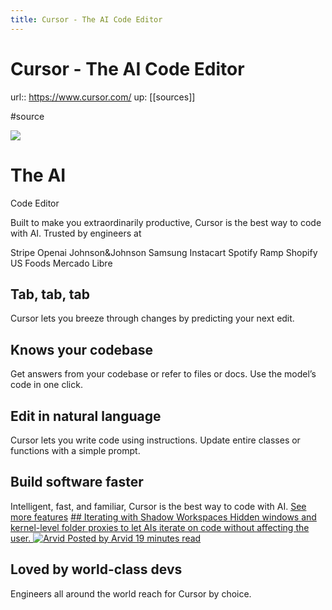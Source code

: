 ```yaml
---
title: Cursor - The AI Code Editor
---
```


# Cursor - The AI Code Editor

url:: https://www.cursor.com/
up: [[sources]]

#source

![](https://www.cursor.com/_next/image?url=%2F_next%2Fstatic%2Fmedia%2Fgradient-hero-prerender.3af0e196.webp&w=3840&q=75)

# The AI
Code Editor



Built to make you extraordinarily productive, Cursor is the best way to code with AI.
Trusted by engineers at


Stripe
Openai
Johnson&Johnson
Samsung
Instacart
Spotify
Ramp
Shopify
US Foods
Mercado Libre

## Tab, tab, tab

Cursor lets you breeze through changes by predicting your next edit.  

## Knows your codebase

Get answers from your codebase or refer to files or docs. Use the model’s code in one click.  

## Edit in natural language

Cursor lets you write code using instructions. Update entire classes or functions with a simple prompt.

## Build software faster

Intelligent, fast, and familiar, Cursor is the best way to code with AI.
[See more features](https://www.cursor.com/features) [## Iterating with Shadow Workspaces
Hidden windows and kernel-level folder proxies to let AIs iterate on code without affecting the user.
![Arvid](https://www.cursor.com/_next/image?url=%2Fauthors%2Farvid.jpeg&w=3840&q=75)
Posted by Arvid
19 minutes read](https://www.cursor.com/blog/shadow-workspace)

## Loved by world-class devs

Engineers all around the world reach for Cursor by choice.
